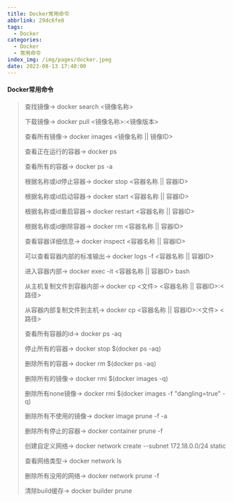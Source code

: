 ```yaml
---
title: Docker常用命令
abbrlink: 29dc6fe8
tags:
  - Docker
categories:
  - Docker
  - 常用命令
index_img: /img/pages/docker.jpeg
date: 2023-08-13 17:40:00
---
```


#### Docker常用命令
> 查找镜像→ docker search <镜像名称>
> 
> 下载镜像→ docker pull <镜像名称>:<镜像版本>
> 
>  查看所有镜像→ docker images <镜像名称 || 镜像ID>
> 
>  查看正在运行的容器→ docker ps
> 
> 查看所有的容器→ docker ps -a
> 
> 根据名称或id停止容器→ docker stop <容器名称 || 容器ID>
> 
> 根据名称或id启动容器→ docker start <容器名称 || 容器ID>
> 
> 根据名称或id重启容器→ docker restart <容器名称 || 容器ID>
> 
> 根据名称或id删除容器→ docker rm <容器名称 || 容器ID>
> 
> 查看容器详细信息→ docker inspect <容器名称 || 容器ID>
> 
> 可以查看容器内部的标准输出→ docker logs -f <容器名称 || 容器ID>
> 
> 进入容器内部→ docker exec -it <容器名称 || 容器ID>  bash
> 
> 从主机复制文件到容器内部→ docker cp <文件> <容器名称 || 容器ID>:<路径>
> 
> 从容器内部复制文件到主机→ docker cp <容器名称 || 容器ID>:<文件> <路径>
> 
> 查看所有容器的id→ docker ps -aq
> 
> 停止所有的容器→ docker stop $(docker ps -aq)
> 
> 删除所有的容器→ docker rm $(docker ps -aq)
> 
> 删除所有的镜像→ docker rmi $(docker images -q)
> 
> 删除所有none镜像→ docker rmi $(docker images -f "dangling=true" -q)
> 
> 删除所有不使用的镜像→ docker image prune -f -a
> 
> 删除所有停止的容器→ docker container prune -f
> 
> 创建自定义网络→ docker network create --subnet 172.18.0.0/24 static
> 
> 查看网络类型→ docker network ls
> 
> 删除所有没用的网络→ docker network prune -f
> 
> 清除build缓存→ docker builder prune